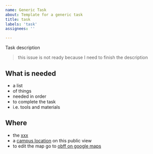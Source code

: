 ```yaml
---
name: Generic Task
about: Template for a generic task
title: task
labels: 'task'
assignees: ''

---
```

Task description

> this issue is not ready because I need to finish the description

## What is needed

* a list
* of things
* needed in order
* to complete the task
* i.e. tools and materials

## Where

* the [xxx](yyy)
* a [campus location](https://www.google.com/maps/d/viewer?mid=1f8J60varqaHygKOHTuFFyNatDxRKZhm7&ll=39.84946415714285%2C-83.98303417142857&z=16) on this public view
* to edit the map go to [obff on google maps](https://www.google.com/maps/d/u/0/edit?mid=1f8J60varqaHygKOHTuFFyNatDxRKZhm7&ll=39.851437828331356%2C-83.98381154999998&z=17)
